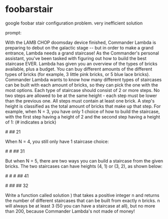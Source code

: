 # foobarstair
google foobar stair configuration problem. very inefficient solution

prompt:

With the LAMB CHOP doomsday device finished, Commander Lambda is preparing to debut on the galactic stage -- but in order to make a grand entrance, Lambda needs a grand staircase! As the Commander's personal assistant, you've been tasked with figuring out how to build the best staircase EVER.
Lambda has given you an overview of the types of bricks available, plus a budget. You can buy different amounts of the different types of bricks (for example, 3 little pink bricks, or 5 blue lace bricks). Commander Lambda wants to know how many different types of staircases can be built with each amount of bricks, so they can pick the one with the most options.
Each type of staircase should consist of 2 or more steps. No two steps are allowed to be at the same height - each step must be lower than the previous one. All steps must contain at least one brick. A step's height is classified as the total amount of bricks that make up that step. For example, when N = 3, you have only 1 choice of how to build the staircase, with the first step having a height of 2 and the second step having a height of 1: (# indicates a brick)


\#
\#\#
21

When N = 4, you still only have 1 staircase choice:

\#
\#
\#\#
31


But when N = 5, there are two ways you can build a staircase from the given bricks. The two staircases can have heights (4, 1) or (3, 2), as shown below:

\#
\#
\#
\#\#
41

\#
\#\#
\#\#
32


Write a function called solution ) that takes a positive integer n and returns the number of different staircases that can be built from exactly n bricks. n will always be at least 3 (50 you can have a staircase at all), but no more than 200, because Commander Lambda's not made of money!

